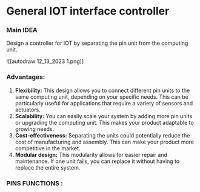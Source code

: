 
# General IOT interface controller 

###  Main IDEA 


Design a controller for IOT by separating the pin unit from the computing unit.

![[autodraw 12_13_2023 1.png]]

### Advantages: 

 1. **Flexibility:** This design allows you to connect different pin units to the same computing unit, depending on your specific needs. This can be particularly useful for applications that require a variety of sensors and actuators. 
2. **Scalability:** You can easily scale your system by adding more pin units or upgrading the computing unit. This makes your product adaptable to growing needs. 
3. **Cost-effectiveness:** Separating the units could potentially reduce the cost of manufacturing and assembly. This can make your product more competitive in the market.
4. **Modular design:** This modularity allows for easier repair and maintenance. If one unit fails, you can replace it without having to replace the entire system.



### PINS FUNCTIONS : 

